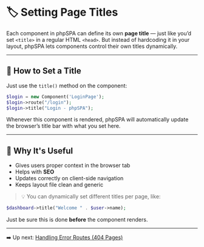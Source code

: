 # 🏷️ Setting Page Titles

Each component in phpSPA can define its own **page title** — just like you’d set `<title>` in a regular HTML `<head>`. But instead of hardcoding it in your layout, phpSPA lets components control their own titles dynamically.

---

## 🔧 How to Set a Title

Just use the `title()` method on the component:

```php
$login = new Component('LoginPage');
$login->route("/login");
$login->title("Login - phpSPA");
```

Whenever this component is rendered, phpSPA will automatically update the browser’s title bar with what you set here.

---

## 📌 Why It's Useful

* Gives users proper context in the browser tab
* Helps with **SEO**
* Updates correctly on client-side navigation
* Keeps layout file clean and generic

> 💡 You can dynamically set different titles per page, like:

```php
$dashboard->title("Welcome " . $user->name);
```

Just be sure this is done **before** the component renders.

---

➡️ Up next: [Handling Error Routes (404 Pages)](./14-handling-error-routes.md)
